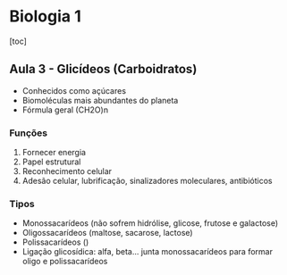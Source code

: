 # Biologia 1

[toc]
## Aula 3 - Glicídeos (Carboidratos)

*   Conhecidos como açúcares
*   Biomoléculas mais abundantes do planeta
*   Fórmula geral (CH2O)n

### Funções

1.  Fornecer energia
2.  Papel estrutural
3.  Reconhecimento celular
4.  Adesão celular, lubrificação, sinalizadores moleculares, antibióticos

### Tipos

*   Monossacarídeos (não sofrem hidrólise, glicose, frutose e galactose)
*   Oligossacarídeos (maltose, sacarose, lactose)
*   Polissacarídeos ()
*   Ligação glicosídica: alfa, beta... junta monossacarídeos para formar oligo e polissacarídeos



